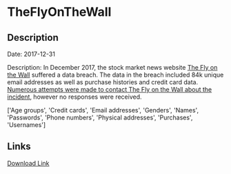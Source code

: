# TheFlyOnTheWall

## Description

Date: 2017-12-31

Description:
In December 2017, the stock market news website <a href="http://theflyonthewall.com/" target="_blank" rel="noopener">The Fly on the Wall</a> suffered a data breach. The data in the breach included 84k unique email addresses as well as purchase histories and credit card data. <a href="https://www.troyhunt.com/streamlining-data-breach-disclosure-a-step-by-step-process" target="_blank" rel="noopener">Numerous attempts were made to contact The Fly on the Wall about the incident</a>, however no responses were received.


['Age groups', 'Credit cards', 'Email addresses', 'Genders', 'Names', 'Passwords', 'Phone numbers', 'Physical addresses', 'Purchases', 'Usernames']

## Links

[Download Link](https://link-to.net/1229997/261.45340756411304/dynamic/?r=dGhlZmx5b250aGV3YWxsLmNvbQ==)